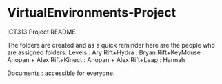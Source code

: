 VirtualEnvironments-Project
===========================

ICT313 Project README

The folders are created and as a quick reminder here are the people who are assigned folders:
Levels : Ary
Rift+Hydra : Bryan
Rift+KeyMouse : Anopan + Alex
Rift+Kinect : Anopan + Alex
Rift+Leap : Hannah

Documents : accessible for everyone.